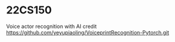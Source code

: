 # 22CS150
Voice actor recognition with AI
credit 
https://github.com/yeyupiaoling/VoiceprintRecognition-Pytorch.git
